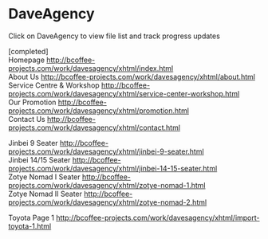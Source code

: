 DaveAgency
==========  

Click on DaveAgency to view file list and track progress updates  

[completed]  
Homepage http://bcoffee-projects.com/work/davesagency/xhtml/index.html  
About Us http://bcoffee-projects.com/work/davesagency/xhtml/about.html  
Service Centre & Workshop http://bcoffee-projects.com/work/davesagency/xhtml/service-center-workshop.html  
Our Promotion http://bcoffee-projects.com/work/davesagency/xhtml/promotion.html  
Contact Us http://bcoffee-projects.com/work/davesagency/xhtml/contact.html  

Jinbei 9 Seater http://bcoffee-projects.com/work/davesagency/xhtml/jinbei-9-seater.html  
Jinbei 14/15 Seater http://bcoffee-projects.com/work/davesagency/xhtml/jinbei-14-15-seater.html  
Zotye Nomad I Seater http://bcoffee-projects.com/work/davesagency/xhtml/zotye-nomad-1.html  
Zotye Nomad II Seater http://bcoffee-projects.com/work/davesagency/xhtml/zotye-nomad-2.html  

Toyota Page 1 http://bcoffee-projects.com/work/davesagency/xhtml/import-toyota-1.html  
